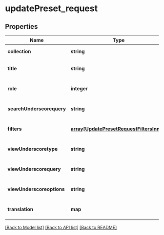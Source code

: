 # updatePreset_request

## Properties
Name | Type | Description | Notes
------------ | ------------- | ------------- | -------------
**collection** | **string** |  | [default to null]
**title** | **string** |  | [optional] [default to null]
**role** | **integer** |  | [optional] [default to null]
**searchUnderscorequery** | **string** |  | [optional] [default to null]
**filters** | [**array[UpdatePresetRequestFiltersInner]**](UpdatePresetRequestFiltersInner.md) |  | [optional] [default to null]
**viewUnderscoretype** | **string** |  | [optional] [default to null]
**viewUnderscorequery** | **string** |  | [optional] [default to null]
**viewUnderscoreoptions** | **string** |  | [optional] [default to null]
**translation** | **map** |  | [optional] [default to null]

[[Back to Model list]](../README.md#documentation-for-models) [[Back to API list]](../README.md#documentation-for-api-endpoints) [[Back to README]](../README.md)


